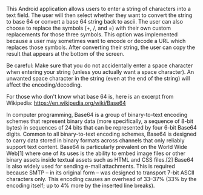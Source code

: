 This Android application allows users to enter a string of characters into a text field. 
The user will then select whether they want to convert the string to base 64 or convert a
base 64 string back to ascii. The user can also choose to replace the symbols (+, /, and =)
with their own custom replacements for those three symbols. This option was implemented because
a user may sometimes want to encode or decode a URL which replaces those symbols. After converting
their string, the user can copy the result that appears at the bottom of the screen.

Be careful: Make sure that you do not accidentally enter a space character when entering your string
(unless you actually want a space character). An unwanted space character in the string (even at the end of
the string) will affect the encoding/decoding.

For those who don't know what base 64 is, here is an excerpt from Wikipedia: https://en.wikipedia.org/wiki/Base64

In computer programming, Base64 is a group of binary-to-text encoding schemes that represent binary data 
(more specifically, a sequence of 8-bit bytes) in sequences of 24 bits that can be represented by four 6-bit Base64 digits.
Common to all binary-to-text encoding schemes, Base64 is designed to carry data stored in binary formats across channels that 
only reliably support text content. Base64 is particularly prevalent on the World Wide Web[1] where one of its uses is the ability 
to embed image files or other binary assets inside textual assets such as HTML and CSS files.[2] Base64 is also widely used for sending 
e-mail attachments. This is required because SMTP – in its original form – was designed to transport 7-bit ASCII characters only. This 
encoding causes an overhead of 33–37% (33% by the encoding itself; up to 4% more by the inserted line breaks).
